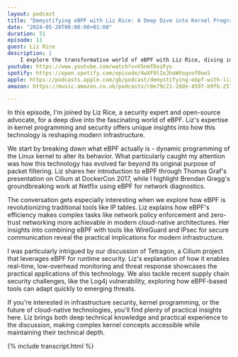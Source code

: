 ```yaml
---
layout: podcast
title: "Demystifying eBPF with Liz Rice: A Deep Dive into Kernel Programming and Security"
date: "2024-05-20T00:00:00+01:00"
duration: 51
episode: 11
guest: Liz Rice
description: |
    I explore the transformative world of eBPF with Liz Rice, diving into how this technology is revolutionizing observability, security, and networking. From Netflix's pioneering work to Isovalent's innovations, we unpack what makes eBPF a game-changer for modern infrastructure.
youtube: https://www.youtube.com/watch?v=V5nmfDoiFys
spotify: https://open.spotify.com/episode/4wXF9lIeJhoWVogxof0oe5
apple: https://podcasts.apple.com/gb/podcast/demystifying-ebpf-with-liz-rice-a-deep-dive-into/id1722663295?i=1000656091310
amazon: https://music.amazon.co.uk/podcasts/c8e79c21-2dde-4597-b9fb-257ecbc2bf29/episodes/2abbad1e-ca7d-465c-9173-17cf740e05a9/nerding-out-with-viktor-demystifying-ebpf-with-liz-rice-a-deep-dive-into-kernel-programming-and-security

---
```


In this episode, I'm joined by Liz Rice, a security expert and open-source advocate, for a deep dive into the fascinating world of eBPF. Liz's expertise in kernel programming and security offers unique insights into how this technology is reshaping modern infrastructure.

We start by breaking down what eBPF actually is - dynamic programming of the Linux kernel to alter its behavior. What particularly caught my attention was how this technology has evolved far beyond its original purpose of packet filtering. Liz shares her introduction to eBPF through Thomas Graf's presentation on Cilium at DockerCon 2017, while I highlight Brendan Gregg's groundbreaking work at Netflix using eBPF for network diagnostics.

The conversation gets especially interesting when we explore how eBPF is revolutionizing traditional tools like IP tables. Liz explains how eBPF's efficiency makes complex tasks like network policy enforcement and zero-trust networking more achievable in modern cloud-native architectures. Her insights into combining eBPF with tools like WireGuard and IPsec for secure communication reveal the practical implications for modern infrastructure.

I was particularly intrigued by our discussion of Tetragon, a Cilium project that leverages eBPF for runtime security. Liz's explanation of how it enables real-time, low-overhead monitoring and threat response showcases the practical applications of this technology. We also tackle recent supply chain security challenges, like the Log4j vulnerability, exploring how eBPF-based tools can adapt quickly to emerging threats.

If you're interested in infrastructure security, kernel programming, or the future of cloud-native technologies, you'll find plenty of practical insights here. Liz brings both deep technical knowledge and practical experience to the discussion, making complex kernel concepts accessible while maintaining their technical depth.

{% include transcript.html %}
